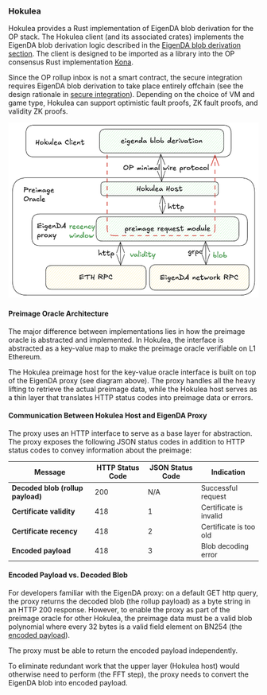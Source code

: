 ### Hokulea

Hokulea provides a Rust implementation of EigenDA blob derivation for the OP stack. The Hokulea client (and its associated crates) implements the EigenDA blob derivation logic described in the [EigenDA blob derivation section](#eigenda-blob-derivation). The client is designed to be imported as a library into the OP consensus Rust implementation [Kona](https://github.com/op-rs/kona).

Since the OP rollup inbox is not a smart contract, the secure integration requires EigenDA blob derivation to take place entirely offchain (see the design rationale in [secure integration](../spec/6-secure-integration.md#secure-integration-framework)). Depending on the choice of VM and game type, Hokulea can support optimistic fault proofs, ZK fault proofs, and validity ZK proofs.


![](../../assets/integration/hokulea-preimage-derivation-impl.png)

#### Preimage Oracle Architecture

The major difference between implementations lies in how the preimage oracle is abstracted and implemented. In Hokulea, the interface is abstracted as a key-value map to make the preimage oracle verifiable on L1 Ethereum.

The Hokulea preimage host for the key-value oracle interface is built on top of the EigenDA proxy (see diagram above). The proxy handles all the heavy lifting to retrieve the actual preimage data, while the Hokulea host serves as a thin layer that translates HTTP status codes into preimage data or errors.

#### Communication Between Hokulea Host and EigenDA Proxy

The proxy uses an HTTP interface to serve as a base layer for abstraction. The proxy exposes the following JSON status codes in addition to HTTP status codes to convey information about the preimage:

| Message             | HTTP Status Code | JSON Status Code | Indication           |
| ------------------- | ---------------- | ---------------- | -------------------- |
| **Decoded blob (rollup payload)** | 200 | N/A | Successful request |
| **Certificate validity** | 418 | 1 | Certificate is invalid |
| **Certificate recency** | 418 | 2 | Certificate is too old |
| **Encoded payload** | 418 | 3 | Blob decoding error |

#### Encoded Payload vs. Decoded Blob

For developers familiar with the EigenDA proxy: on a default GET http query, the proxy returns the decoded blob (the rollup payload) as a byte string in an HTTP 200 response. However, to enable the proxy as part of the preimage oracle for other Hokulea, the preimage data must be a valid blob polynomial where every 32 bytes is a valid field element on BN254 (the [encoded payload](../spec/3-data-structs.md)).

The proxy must be able to return the encoded payload independently.

To eliminate redundant work that the upper layer (Hokulea host) would otherwise need to perform (the FFT step), the proxy needs to convert the EigenDA blob into encoded payload.